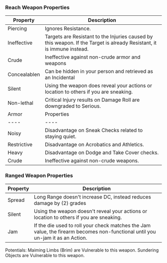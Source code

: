 ### Reach Weapon Properties	
Property | Description
---- | ----
Piercing | Ignores Resistance.
Ineffective | Targets are Resistant to the Injuries caused by this weapon. If the Target is already Resistant, it is immune instead.
Crude| Ineffective against non-crude armor and weapons
Concealablen | Can be hidden in your person and retrieved as an Incidental
Silent | Using the weapon does reveal your actions or location to others if you are sneaking.
Non-lethal | Critical Injury results on Damage Roll are downgraded to Serious.
Armor | Properties	
---- | ----
Noisy	| Disadvantage on Sneak Checks related to staying quiet.
Restrictive	| Disadvantage on Acrobatics and Athletics.
Heavy	| Disadvantage on Dodge and Take Cover checks.
Crude	| Ineffective against non-crude weapons.

### Ranged Weapon Properties	
Property | Description
---- | ----
Spread	| Long Range doesn't increase DC, instead reduces damage by (2) grades
Silent	| Using the weapon doesn't reveal your actions or location to others if you are sneaking.
Jam	| If the die used to roll your check matches the Jam value, the firearm becomes non-functional until you un-jam it as an Action.
	
Potentials:	
Maiming	Limbs (Brim) are Vulnerable to this weapon.
Sundering	Objects are Vulnerable to this weapon.
